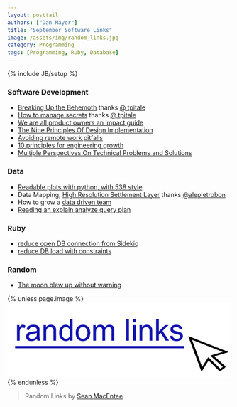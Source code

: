 ```yaml
---
layout: posttail
authors: ["Dan Mayer"]
title: "September Software Links"
image: /assets/img/random_links.jpg
category: Programming
tags: [Programming, Ruby, Database]
---
```

{% include JB/setup %}

### Software Development

* [Breaking Up the Behemoth](https://www.sandimetz.com/blog/2017/9/13/breaking-up-the-behemoth) thanks [@ tpitale](https://twitter.com/tpitale)
* [How to manage secrets](https://segment.com/blog/the-right-way-to-manage-secrets/) thanks [@ tpitale](https://twitter.com/tpitale)
* [We are all product owners an impact guide](https://medium.com/@erand/we-are-all-product-owners-an-impact-guide-for-engineers-76a2b4342c74)
* [The Nine Principles Of Design Implementation](https://www.smashingmagazine.com/2017/08/nine-principles-design-implementation/)
* [Avoiding remote work pitfalls](https://zapier.com/blog/remote-work-challenges/)
* [10 principles for engineering growth](https://medium.com/@daniel.heller/ten-principles-for-growth-69015e08c35b)
* [Multiple Perspectives On Technical Problems and Solutions](https://www.kitchensoap.com/2017/08/12/multiple-perspectives-on-technical-problems-and-solutions/)

### Data

* [Readable plots with python, with 538 style](https://www.dataquest.io/blog/making-538-plots/)
* Data Mapping, [High Resolution Settlement Layer](https://www.ciesin.columbia.edu/data/hrsl/) thanks [@alepietrobon](https://twitter.com/alepietrobon)
* How to grow a [data driven team](https://medium.com/towards-data-science/how-to-grow-data-7d1892792b6f)
* [Reading an explain analyze query plan](https://robots.thoughtbot.com/reading-an-explain-analyze-query-plan)

### Ruby

* [reduce open DB connection from Sidekiq](https://github.com/rails/rails/pull/28057)
* [reduce DB load with constraints](https://schneems.com/2017/07/18/how-i-reduced-my-db-server-load-by-80/)

### Random

* [The moon blew up without warning](https://jasmcole.com/2017/09/20/the-moon-blew-up-without-warning-and-for-no-apparent-reason/)

{% unless page.image %}
![Random Links](/assets/img/random_links.jpg)
{% endunless %}
> Random Links by [Sean MacEntee](https://www.flickr.com/photos/smemon/5144379598)